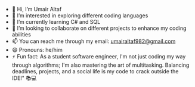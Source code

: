 - 👋 Hi, I’m Umair Altaf
- 👀 I’m interested in exploring different coding languages
- 🌱 I’m currently learning C# and SQL
- 💞️ I’m looking to collaborate on different projects to enhance my coding abilities
- 📫 You can reach me through my email: umairaltaf982@gmail.com
- 😄 Pronouns: he/him
- ⚡ Fun fact: As a student software engineer, I'm not just coding my way through algorithms; I'm also mastering the art of multitasking. Balancing deadlines, projects, and a social life is my code to crack outside the IDE!" 📚💻

<!---
umairaltaf982/umairaltaf982 is a ✨ special ✨ repository because its `README.md` (this file) appears on your GitHub profile.
You can click the Preview link to take a look at your changes.
--->
